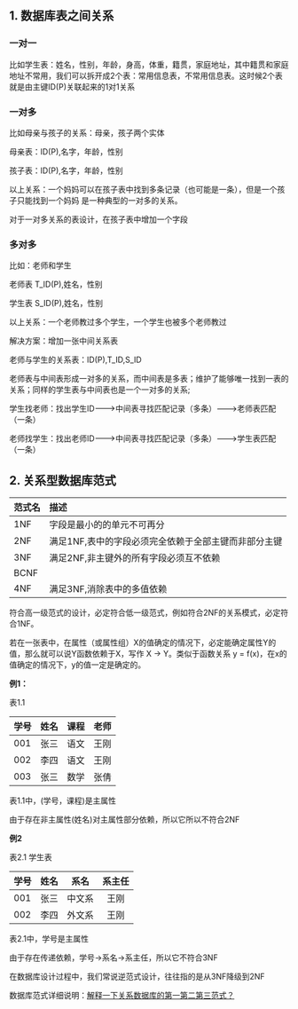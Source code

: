 ## 1. 数据库表之间关系

### 一对一
比如学生表：姓名，性别，年龄，身高，体重，籍贯，家庭地址，其中籍贯和家庭地址不常用，我们可以拆开成2个表：常用信息表，不常用信息表。这时候2个表就是由主键ID(P)关联起来的1对1关系

### 一对多
比如母亲与孩子的关系：母亲，孩子两个实体

母亲表：ID(P),名字，年龄，性别

孩子表：ID(P),名字，年龄，性别

以上关系：一个妈妈可以在孩子表中找到多条记录（也可能是一条），但是一个孩子只能找到一个妈妈
是一种典型的一对多的关系。

对于一对多关系的表设计，在孩子表中增加一个字段

### 多对多
比如：老师和学生

老师表 T_ID(P),姓名，性别

学生表 S_ID(P),姓名，性别

以上关系：一个老师教过多个学生，一个学生也被多个老师教过

解决方案：增加一张中间关系表

老师与学生的关系表：ID(P),T_ID,S_ID 

老师表与中间表形成一对多的关系，而中间表是多表；维护了能够唯一找到一表的关系；同样的学生表与中间表也是一个一对多的关系; 

学生找老师：找出学生ID--->中间表寻找匹配记录（多条）--->老师表匹配（一条）

老师找学生：找出老师ID--->中间表寻找匹配记录（多条）--->学生表匹配（一条）

## 2. 关系型数据库范式

| 范式名 | 描述 |
| :------ | :------ |
| 1NF | 字段是最小的的单元不可再分 |
| 2NF | 满足1NF,表中的字段必须完全依赖于全部主键而非部分主键 |
| 3NF | 满足2NF,非主键外的所有字段必须互不依赖 |
| BCNF | |
| 4NF | 满足3NF,消除表中的多值依赖 |


符合高一级范式的设计，必定符合低一级范式，例如符合2NF的关系模式，必定符合1NF。

若在一张表中，在属性（或属性组）X的值确定的情况下，必定能确定属性Y的值，那么就可以说Y函数依赖于X，写作 X → Y。类似于函数关系 y = f(x)，在x的值确定的情况下，y的值一定是确定的。

**例1：**

表1.1

| 学号 | 姓名 | 课程 | 老师 |
| :------ | ------: | :------: | :------: |
| 001 | 张三 | 语文 | 王刚 |
| 002 | 李四 | 语文 | 王刚 |
| 003 | 张三 | 数学 | 张倩 |

表1.1中，(学号，课程)是主属性

由于存在非主属性(姓名)对主属性部分依赖，所以它所以不符合2NF

**例2**

表2.1 学生表

| 学号 | 姓名 | 系名 | 系主任 |
| :------ | ------: | :------: | :------: |
| 001 | 张三 | 中文系 | 王刚 |
| 002 | 李四 | 外文系 | 王刚 |

表2.1中，学号是主属性

由于存在传递依赖，学号->系名->系主任，所以它不符合3NF

在数据库设计过程中，我们常说逆范式设计，往往指的是从3NF降级到2NF

数据库范式详细说明：[解释一下关系数据库的第一第二第三范式？](https://www.zhihu.com/question/24696366/answer/29189700)



